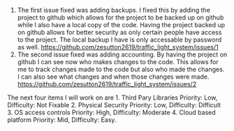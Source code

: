 1. The first issue fixed was adding backups. I fixed this by adding the project to github which allows for the project to be backed up on github while I also have a local copy of the code. Having the project backed up on github allows for better security as only certain people have access to the project. The local backup I have is only accessable by password as well. https://github.com/zesutton2619/traffic_light_system/issues/1 
2. The second issue fixed was adding accounting. By having the project on github I can see now who makes changes to the code. This allows for me to track changes made to the code but also who made the changes. I can also see what changes and when those changes were made. https://github.com/zesutton2619/traffic_light_system/issues/2

The next four items I will work on are 1. Third Pary Libraries Priority: Low, Difficulty: Not Fixable 2. Physical Security Priority: Low, Difficulty: Difficult 3. OS access controls Priority: High, Difficulty: Moderate 4. Cloud based platform Priority: Mid, Difficulty: Easy. 
